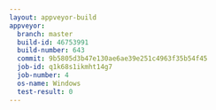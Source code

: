 ```yaml
---
layout: appveyor-build
appveyor:
  branch: master
  build-id: 46753991
  build-number: 643
  commit: 9b5805d3b47e130ae6ae39e251c4963f35b54f45
  job-id: q1k68s1ikmht14g7
  job-number: 4
  os-name: Windows
  test-result: 0
---
```

